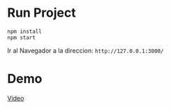 # Run Project

```
npm install
npm start
```
Ir al Navegador a la direccion: ```http://127.0.0.1:3000/```

# Demo

[Video]('./app/documents/Demo.mp4')
